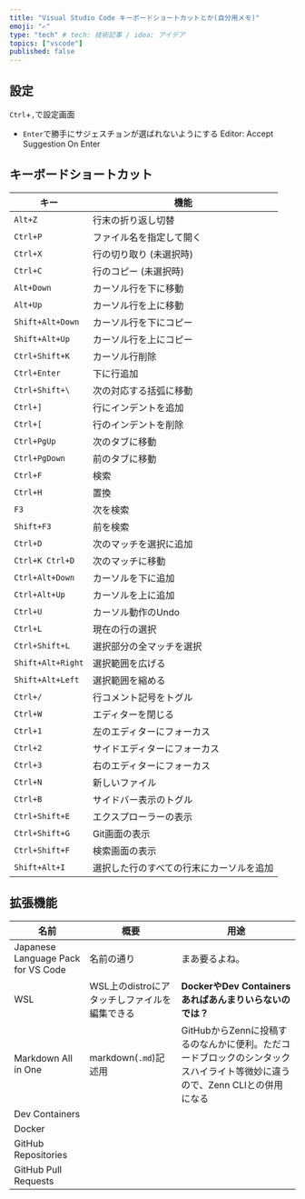```yaml
---
title: "Visual Studio Code キーボードショートカットとか(自分用メモ)"
emoji: "✍️"
type: "tech" # tech: 技術記事 / idea: アイデア
topics: ["vscode"]
published: false
---
```

## 設定
`Ctrl`+`,`で設定画面
- `Enter`で勝手にサジェスチョンが選ばれないようにする
  Editor: Accept Suggestion On Enter

## キーボードショートカット

|キー|機能|
|--|--|
|`Alt+Z`|行末の折り返し切替|
|`Ctrl+P`|ファイル名を指定して開く|
|`Ctrl+X`|行の切り取り (未選択時)|
|`Ctrl+C`|行のコピー (未選択時)|
|`Alt+Down`|カーソル行を下に移動|
|`Alt+Up`|カーソル行を上に移動|
|`Shift+Alt+Down`|カーソル行を下にコピー|
|`Shift+Alt+Up`|カーソル行を上にコピー|
|`Ctrl+Shift+K`|カーソル行削除|
|`Ctrl+Enter`|下に行追加|
|`Ctrl+Shift+\`|次の対応する括弧に移動|
|`Ctrl+]`|行にインデントを追加|
|`Ctrl+[`|行のインデントを削除|
|`Ctrl+PgUp`|次のタブに移動|
|`Ctrl+PgDown`|前のタブに移動|
|`Ctrl+F`|検索|
|`Ctrl+H`|置換|
|`F3`|次を検索|
|`Shift+F3`|前を検索|
|`Ctrl+D`|次のマッチを選択に追加|
|`Ctrl+K Ctrl+D`|次のマッチに移動|
|`Ctrl+Alt+Down`|カーソルを下に追加|
|`Ctrl+Alt+Up`|カーソルを上に追加|
|`Ctrl+U`|カーソル動作のUndo|
|`Ctrl+L`|現在の行の選択|
|`Ctrl+Shift+L`|選択部分の全マッチを選択|
|`Shift+Alt+Right`|選択範囲を広げる|
|`Shift+Alt+Left`|選択範囲を縮める|
|`Ctrl+/`|行コメント記号をトグル|
|`Ctrl+W`|エディターを閉じる|
|`Ctrl+1`|左のエディターにフォーカス|
|`Ctrl+2`|サイドエディターにフォーカス|
|`Ctrl+3`|右のエディターにフォーカス|
|`Ctrl+N`|新しいファイル|
|`Ctrl+B`|サイドバー表示のトグル|
|`Ctrl+Shift+E`|エクスプローラーの表示|
|`Ctrl+Shift+G`|Git画面の表示|
|`Ctrl+Shift+F`|検索画面の表示|
|`Shift+Alt+I`|選択した行のすべての行末にカーソルを追加|


## 拡張機能

|名前|概要|用途|
|--|--|--|
|Japanese Language Pack for VS Code|名前の通り|まあ要るよね。|
|WSL|WSL上のdistroにアタッチしファイルを編集できる|**DockerやDev Containersあればあんまりいらないのでは？**|
|Markdown All in One|markdown(`.md`)記述用|GitHubからZennに投稿するのなんかに便利。ただコードブロックのシンタックスハイライト等微妙に違うので、Zenn CLIとの併用になる|
|Dev Containers| | |
|Docker| | |
|GitHub Repositories| | |
|GitHub Pull Requests| | |
